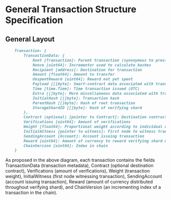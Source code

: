 # General Transaction Structure Specification

## General Layout

```MARKDOWN
    Transaction: {
        TransactionData: {
            Root [Transaction]: Parent transaction (synonymous to previousBlock in a blockchain)
            Nonce [uint64]: Incrementor used to calculate hashes
            Recipient [address]: Destination for transaction
            Amount [float64]: Amount to transfer
            UnspentReward [uint64]: Reward not yet spent
            Payload [[]byte]: Smart-contract data associated with transaction (e.g. method call)
            Time [time.Time]: Time transaction issued (UTC)
            Extra [[]byte]: More miscellaneous data associated with transaction
            InitialHash [[]byte]: Transaction hash
            ParentHash [[]byte]: Hash of root transaction
            StorageShardID [[]byte]: Hash of verifying shard
        },
        Contract (optional) [pointer to Contract]: Destination contract
        Verifications [uint64]: Amount of verifications
        Weight [float64]: Proportional weight according to individual weight of verifying nodes
        InitialWitness [pointer to witness]: First node to witness transaction
        SendingAccount [Account]: Account issuing transaction
        Reward [uint64]: Amount of currency to reward verifying shard nodes with
        ChainVersion [uint64]: Index in chain
    }
```

As proposed in the above diagram, each transaction contains the fields TransactionData (transaction metadata), Contract (optional destination contract), Verifications (amount of verifications), Weight (transaction weight), InitialWitness (first node witnessing transaction), SendingAccount (account issuing transaction), Reward (amount of currency distributed throughout verifying shard), and ChainVersion (an incrementing index of a transaction in the chain).